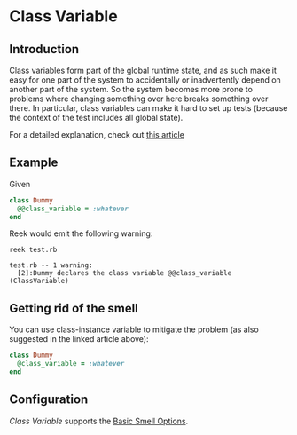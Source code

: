 # Class Variable

## Introduction

Class variables form part of the global runtime state, and as such make it easy for one part of the system to accidentally or inadvertently depend on another part of the system. So the system becomes more prone to problems where changing something over here breaks something over there. In particular, class variables can make it hard to set up tests (because the context of the test includes all global state).

For a detailed explanation, check out [this article](http://4thmouse.com/index.php/2011/03/20/why-class-variables-in-ruby-are-a-bad-idea/)

## Example

Given

```Ruby
class Dummy
  @@class_variable = :whatever
end
```

Reek would emit the following warning:

```
reek test.rb

test.rb -- 1 warning:
  [2]:Dummy declares the class variable @@class_variable (ClassVariable)
```

## Getting rid of the smell

You can use class-instance variable to mitigate the problem (as also suggested in the linked article above):

```Ruby
class Dummy
  @class_variable = :whatever
end
```

##  Configuration

_Class Variable_ supports the [Basic Smell Options](Basic-Smell-Options.md).
